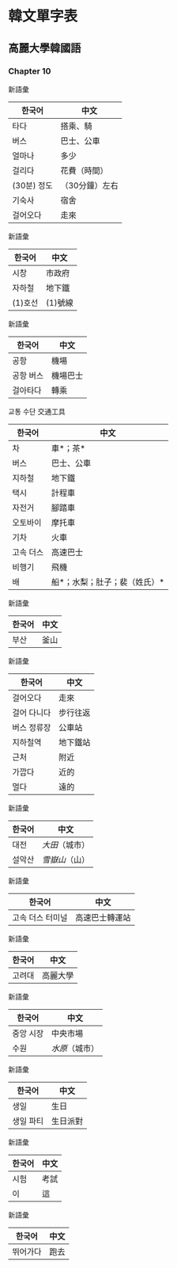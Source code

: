 # 韓文單字表


## 高麗大學韓國語


### Chapter 10

新語彙

한국어 | 中文
--- | ---
타다 | 搭乘、騎
버스 | 巴士、公車
얼마나 | 多少
걸리다 | 花費（時間）
(30분) 정도 | （30分鐘）左右
기숙사 | 宿舍
걸어오다 | 走來


新語彙

한국어 | 中文
--- | ---
시창 | 市政府
자하철 | 地下鐵
(1)호선 | (1)號線


新語彙

한국어 | 中文
--- | ---
공항 | 機場
공항 버스 | 機場巴士
걸아타다 | 轉乘


교통 수단 交通工具

한국어 | 中文
--- | ---
차 | 車*；茶*
버스 | 巴士、公車
지하철 | 地下鐵
택시 | 計程車
자전거 | 腳踏車
오토바이 | 摩托車
기차 | 火車
고속 더스 | 高速巴士
비행기 | 飛機
배 | 船*；水梨；肚子；裴（姓氏）*


新語彙

한국어 | 中文
--- | ---
부산 | 釜山



新語彙

한국어 | 中文
--- | ---
걸어오다 | 走來
걸어 다니다 | 步行往返
버스 정류장 | 公車站
지하철역 | 地下鐵站
근처 | 附近
가깝다 | 近的
멀다 | 遠的


新語彙

한국어 | 中文
--- | ---
대전 | *大田*（城市）
설악산 | *雪嶽山*（山）


新語彙

한국어 | 中文
--- | ---
고속 더스 터미널 | 高速巴士轉運站


新語彙

한국어 | 中文
--- | ---
고려대 | 高麗大學


新語彙

한국어 | 中文
--- | ---
중앙 시장 | 中央市場
수원 | *水原*（城市）


新語彙

한국어 | 中文
--- | ---
생일 | 生日
생일 파티 | 生日派對


新語彙

한국어 | 中文
--- | ---
시험 | 考試
이 | 這


新語彙

한국어 | 中文
--- | ---
뛰어가다 | 跑去
